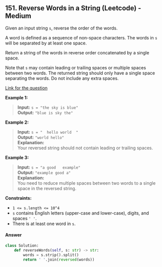 ## 151. Reverse Words in a String (Leetcode) - Medium

Given an input string `s`, reverse the order of the words.

A word is defined as a sequence of non-space characters. The words in `s` will be separated by at least one space.

Return a string of the words in reverse order concatenated by a single space.

Note that `s` may contain leading or trailing spaces or multiple spaces between two words. The returned string should only have a single space separating the words. Do not include any extra spaces.

[Link for the question](https://leetcode.com/problems/reverse-words-in-a-string/description/)

**Example 1:**

> **Input:** `s = "the sky is blue"`  
> **Output:** `"blue is sky the"`

**Example 2:**

> **Input:** `s = "  hello world  "`  
> **Output:** `"world hello"`  
> **Explanation:**  
> Your reversed string should not contain leading or trailing spaces.

**Example 3:**

> **Input:** `s = "a good   example"`  
> **Output:** `"example good a"`  
> **Explanation:**  
> You need to reduce multiple spaces between two words to a single space in the reversed string.

**Constraints:**

- `1 <= s.length <= 10^4`
- `s` contains English letters (upper-case and lower-case), digits, and spaces `' '`.
- There is at least one word in `s`.

#### Answer
```Python
class Solution:
    def reverseWords(self, s: str) -> str:
        words = s.strip().split()
        return ' '.join(reversed(words))
```